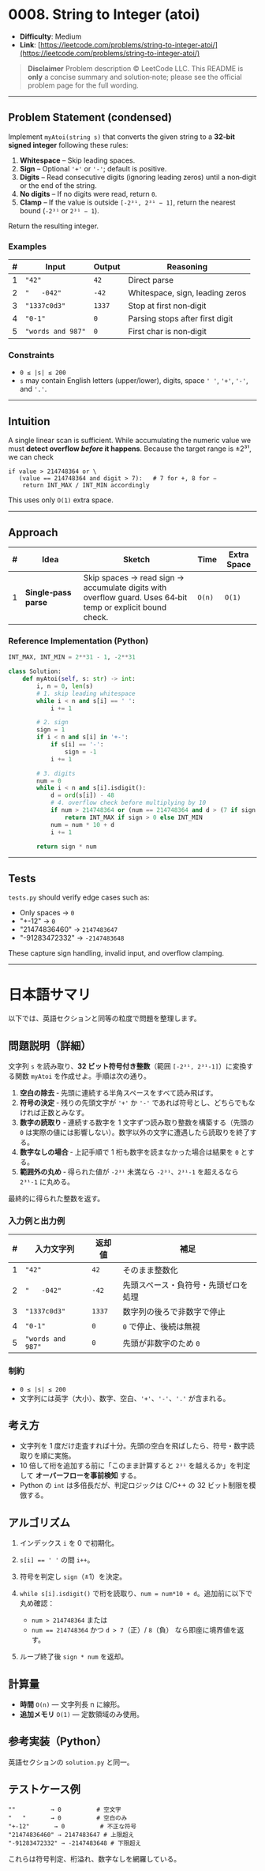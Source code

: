 # 0008. String to Integer (atoi)

* **Difficulty**: Medium
* **Link**: [https://leetcode.com/problems/string-to-integer-atoi/](https://leetcode.com/problems/string-to-integer-atoi/)

> **Disclaimer**
> Problem description © LeetCode LLC. This README is **only** a concise summary and solution‑note; please see the official problem page for the full wording.

---

## Problem Statement (condensed)

Implement `myAtoi(string s)` that converts the given string to a **32‑bit signed integer** following these rules:

1. **Whitespace** – Skip leading spaces.
2. **Sign** – Optional `'+'` or `'-'`; default is positive.
3. **Digits** – Read consecutive digits (ignoring leading zeros) until a non‑digit or the end of the string.
4. **No digits** – If no digits were read, return `0`.
5. **Clamp** – If the value is outside `[-2³¹, 2³¹ − 1]`, return the nearest bound (`-2³¹` or `2³¹ − 1`).

Return the resulting integer.

### Examples

| # | Input             | Output | Reasoning                       |
| - | ----------------- | ------ | ------------------------------- |
| 1 | `"42"`            | `42`   | Direct parse                    |
| 2 | `"   -042"`       | `-42`  | Whitespace, sign, leading zeros |
| 3 | `"1337c0d3"`      | `1337` | Stop at first non‑digit         |
| 4 | `"0-1"`           | `0`    | Parsing stops after first digit |
| 5 | `"words and 987"` | `0`    | First char is non‑digit         |

### Constraints

* `0 ≤ |s| ≤ 200`
* `s` may contain English letters (upper/lower), digits, space `' '`, `'+'`, `'-'`, and `'.'`.

---

## Intuition

A single linear scan is sufficient. While accumulating the numeric value we must **detect overflow *****before***** it happens**. Because the target range is ±2³¹, we can check

```text
if value > 214748364 or \
   (value == 214748364 and digit > 7):   # 7 for +, 8 for −
    return INT_MAX / INT_MIN accordingly
```

This uses only `O(1)` extra space.

---

## Approach

| # | Idea                  | Sketch                                                                                                     | Time   | Extra Space |
| - | --------------------- | ---------------------------------------------------------------------------------------------------------- | ------ | ----------- |
| 1 | **Single‑pass parse** | Skip spaces → read sign → accumulate digits with overflow guard. Uses 64‑bit temp or explicit bound check. | `O(n)` | `O(1)`      |

### Reference Implementation (Python)

```python
INT_MAX, INT_MIN = 2**31 - 1, -2**31

class Solution:
    def myAtoi(self, s: str) -> int:
        i, n = 0, len(s)
        # 1. skip leading whitespace
        while i < n and s[i] == ' ':
            i += 1

        # 2. sign
        sign = 1
        if i < n and s[i] in '+-':
            if s[i] == '-':
                sign = -1
            i += 1

        # 3. digits
        num = 0
        while i < n and s[i].isdigit():
            d = ord(s[i]) - 48
            # 4. overflow check before multiplying by 10
            if num > 214748364 or (num == 214748364 and d > (7 if sign > 0 else 8)):
                return INT_MAX if sign > 0 else INT_MIN
            num = num * 10 + d
            i += 1

        return sign * num
```

---

## Tests

`tests.py` should verify edge cases such as:

* Only spaces → `0`
* "+-12" → `0`
* "21474836460" → `2147483647`
* "-91283472332" → `-2147483648`

These capture sign handling, invalid input, and overflow clamping.

---

# 日本語サマリ

以下では、英語セクションと同等の粒度で問題を整理します。

## 問題説明（詳細）

文字列 `s` を読み取り、**32 ビット符号付き整数**（範囲 `[-2³¹, 2³¹‑1]`）に変換する関数 `myAtoi` を作成せよ。手順は次の通り。

1. **空白の除去** ‑ 先頭に連続する半角スペースをすべて読み飛ばす。
2. **符号の決定** ‑ 残りの先頭文字が `'+'` か `'-'` であれば符号とし、どちらでもなければ正数とみなす。
3. **数字の読取り** ‑ 連続する数字を 1 文字ずつ読み取り整数を構築する（先頭の `0` は実際の値には影響しない）。数字以外の文字に遭遇したら読取りを終了する。
4. **数字なしの場合** ‑ 上記手順で 1 桁も数字を読まなかった場合は結果を `0` とする。
5. **範囲外の丸め** ‑ 得られた値が `-2³¹` 未満なら `-2³¹`、`2³¹‑1` を超えるなら `2³¹‑1` に丸める。

最終的に得られた整数を返す。

### 入力例と出力例

| # | 入力文字列             | 返却値    | 補足                 |
| - | ----------------- | ------ | ------------------ |
| 1 | `"42"`            | `42`   | そのまま整数化            |
| 2 | `"   -042"`       | `-42`  | 先頭スペース・負符号・先頭ゼロを処理 |
| 3 | `"1337c0d3"`      | `1337` | 数字列の後ろで非数字で停止      |
| 4 | `"0-1"`           | `0`    | `0` で停止、後続は無視      |
| 5 | `"words and 987"` | `0`    | 先頭が非数字のため `0`      |

### 制約

* `0 ≤ |s| ≤ 200`
* 文字列には英字（大小）、数字、空白、`'+'`、`'-'`、`'.'` が含まれる。

## 考え方

* 文字列を 1 度だけ走査すれば十分。先頭の空白を飛ばしたら、符号・数字読取りを順に実施。
* 10 倍して桁を追加する前に「このまま計算すると `2³¹` を越えるか」を判定して **オーバーフローを事前検知** する。
* Python の `int` は多倍長だが、判定ロジックは C/C++ の 32 ビット制限を模倣する。

## アルゴリズム

1. インデックス `i` を 0 で初期化。
2. `s[i] == ' '` の間 `i++`。
3. 符号を判定し `sign`（±1）を決定。
4. `while s[i].isdigit()` で桁を読取り、`num = num*10 + d`。追加前に以下で丸め確認：

   * `num > 214748364` または
   * `num == 214748364` かつ `d > 7`（正）/ `8`（負）
     なら即座に境界値を返す。
5. ループ終了後 `sign * num` を返却。

## 計算量

* **時間** `O(n)` — 文字列長 n に線形。
* **追加メモリ** `O(1)` — 定数領域のみ使用。

## 参考実装（Python）

英語セクションの `solution.py` と同一。

## テストケース例

```text
""          → 0          # 空文字
"   "       → 0          # 空白のみ
"+-12"       → 0          # 不正な符号
"21474836460" → 2147483647 # 上限超え
"-91283472332" → -2147483648 # 下限超え
```

これらは符号判定、桁溢れ、数字なしを網羅している。
